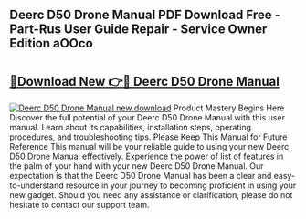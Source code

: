 ## Deerc D50 Drone Manual PDF Download Free - Part-Rus User Guide Repair - Service Owner Edition aOOco

# <h2><a href="http://bc17130.oget.top/?id=Deerc+D50+Drone+Manual">🔗Download New 👉🔴 Deerc D50 Drone Manual</a></h2>

[![Deerc D50 Drone Manual new download](https://i.imgur.com/5g1atiW.png)](http://bc17130.oget.top/?id=Deerc+D50+Drone+Manual)
Product Mastery Begins Here Discover the full potential of your Deerc D50 Drone Manual with this user manual. Learn about its capabilities, installation steps, operating procedures, and troubleshooting tips. Please Keep This Manual for Future Reference This manual will be your reliable guide to using your new Deerc D50 Drone Manual effectively. Experience the power of list of features in the palm of your hand with your new Deerc D50 Drone Manual. Our expectation is that the Deerc D50 Drone Manual has been a clear and easy-to-understand resource in your journey to becoming proficient in using your new gadget. Should you need any assistance or clarification, please do not hesitate to contact our support team.
